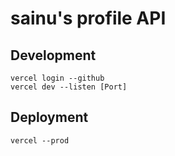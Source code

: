 # sainu's profile API

## Development

```
vercel login --github
vercel dev --listen [Port]
```

## Deployment

```
vercel --prod
```
